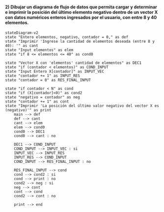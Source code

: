 #### 2) Dibujar un diagrama de flujo de datos que permita cargar y determinar e imprimir la posición del último elemento negativo dentro de un vector X con datos numéricos enteros ingresados por el usuario, con entre 8 y 40 elementos.
```mermaid
stateDiagram-v2
state "Entero elementos, negativo, contador = 0," as def
state "Imprimir 'Ingrese la cantidad de elementos deseada (entre 8 y 40): '" as cant
state "Input elementos" as elem
state "if 8 <= elementos <= 40" as cond0

state "Vector X con 'elementos' cantidad de elementos" as DEC1
state "if (contador < elementos)" as COND_INPUT
state "Input Entero X[contador]" as INPUT_VEC
state "contador += 1" as INPUT_RES
state "contador = 0" as RES_FINAL_INPUT

state "if contador < N" as cond
state "if (X[contador]<0)" as cond2
state "negativo = contador" as neg
state "contador += 1" as cont
state "Imprimir 'La posición del último valor negativo del vector X es (negativo)'" as print
    main --> def
    def --> cant
    cant --> elem
    elem --> cond0
    cond0 --> DEC1
    cond0 --> cant : no
    
    DEC1 --> COND_INPUT
    COND_INPUT --> INPUT_VEC : si
    INPUT_VEC --> INPUT_RES
    INPUT_RES --> COND_INPUT
    COND_INPUT --> RES_FINAL_INPUT : no
    
    RES_FINAL_INPUT --> cond
    cond --> cond2 : si
    cond --> print : no
    cond2 --> neg : si
    neg --> cont
    cont --> cond
    cond2 --> cont : no
    
    print --> end
```
